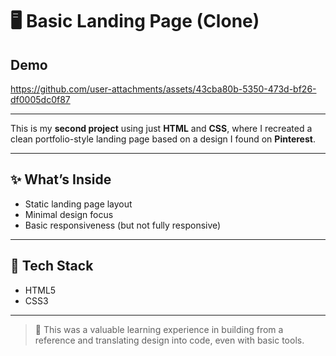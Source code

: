 # 🖥️ Basic Landing Page (Clone)

## Demo


https://github.com/user-attachments/assets/43cba80b-5350-473d-bf26-df0005dc0f87


---

This is my **second project** using just **HTML** and **CSS**, where I recreated a clean portfolio-style landing page based on a design I found on **Pinterest**.

---

## ✨ What’s Inside

- Static landing page layout
- Minimal design focus
- Basic responsiveness (but not fully responsive)

---

## 🔧 Tech Stack

- HTML5
- CSS3

---

> 📌 This was a valuable learning experience in building from a reference and translating design into code, even with basic tools.
